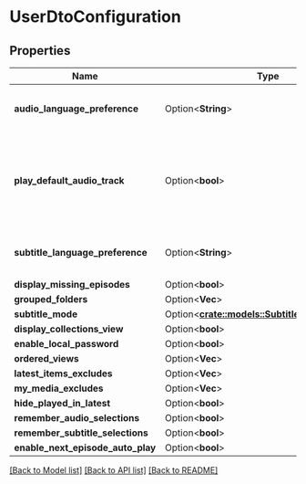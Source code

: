 # UserDtoConfiguration

## Properties

Name | Type | Description | Notes
------------ | ------------- | ------------- | -------------
**audio_language_preference** | Option<**String**> | Gets or sets the audio language preference. | [optional]
**play_default_audio_track** | Option<**bool**> | Gets or sets a value indicating whether [play default audio track]. | [optional]
**subtitle_language_preference** | Option<**String**> | Gets or sets the subtitle language preference. | [optional]
**display_missing_episodes** | Option<**bool**> |  | [optional]
**grouped_folders** | Option<**Vec<String>**> |  | [optional]
**subtitle_mode** | Option<[**crate::models::SubtitlePlaybackMode**](SubtitlePlaybackMode.md)> |  | [optional]
**display_collections_view** | Option<**bool**> |  | [optional]
**enable_local_password** | Option<**bool**> |  | [optional]
**ordered_views** | Option<**Vec<String>**> |  | [optional]
**latest_items_excludes** | Option<**Vec<String>**> |  | [optional]
**my_media_excludes** | Option<**Vec<String>**> |  | [optional]
**hide_played_in_latest** | Option<**bool**> |  | [optional]
**remember_audio_selections** | Option<**bool**> |  | [optional]
**remember_subtitle_selections** | Option<**bool**> |  | [optional]
**enable_next_episode_auto_play** | Option<**bool**> |  | [optional]

[[Back to Model list]](../README.md#documentation-for-models) [[Back to API list]](../README.md#documentation-for-api-endpoints) [[Back to README]](../README.md)



